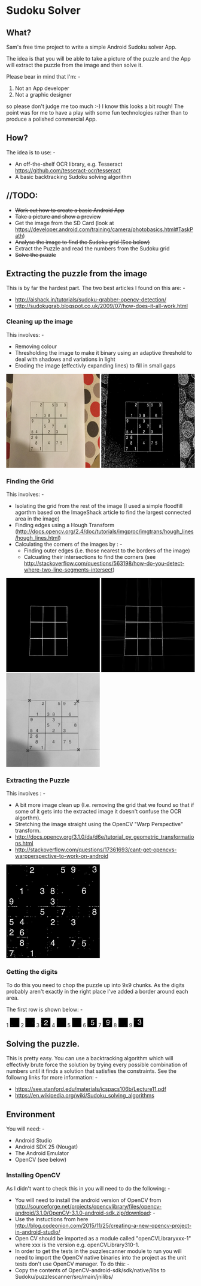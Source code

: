 # Sudoku Solver

## What?

Sam's free time project to write a simple Android Sudoku solver App.

The idea is that you will be able to take a picture of the puzzle and the App will extract the puzzle
from the image and then solve it.

Please bear in mind that I'm: -

1. Not an App developer
2. Not a graphic designer

so please don't judge me too much :-) I know this looks a bit rough! The point was for me to have a play with some fun technologies rather than to produce a polished commercial App.

## How?

The idea is to use: -
* An off-the-shelf OCR library, e.g. Tesseract https://github.com/tesseract-ocr/tesseract
* A basic backtracking Sudoku solving algorithm

## //TODO:

* ~~Work out how to create a basic Android App~~
* ~~Take a picture and show a preview~~
* Get the image from the SD Card (look at https://developer.android.com/training/camera/photobasics.html#TaskPath)
* ~~Analyse the image to find the Sudoku grid (See below)~~
* Extract the Puzzle and read the numbers from the Sudoku grid
* ~~Solve the puzzle~~

## Extracting the puzzle from the image

This is by far the hardest part. The two best articles I found on this are: -

* http://aishack.in/tutorials/sudoku-grabber-opencv-detection/
* http://sudokugrab.blogspot.co.uk/2009/07/how-does-it-all-work.html

### Cleaning up the image

This involves: -

* Removing colour
* Thresholding the image to make it binary using an adaptive threshold to deal with shadows and variations in light
* Eroding the image (effectivly expanding lines) to fill in small gaps

<img src="./docs/original.png" height="250" width="250" >
<img src="./docs/threshold.png" height="250" width="250" >

### Finding the Grid

This involves: -

* Isolating the grid from the rest of the image (I used a simple floodfill agorthm based on the ImageShack article to find the largest connected area in the image)
* Finding edges using a Hough Transform (http://docs.opencv.org/2.4/doc/tutorials/imgproc/imgtrans/hough_lines/hough_lines.html)
* Calculating the corners of the images by : -
  * Finding outer edges (i.e. those nearest to the borders of the image)
  * Calcuating their intersections to find the corners (see http://stackoverflow.com/questions/563198/how-do-you-detect-where-two-line-segments-intersect)

<img src="./docs/largestBlob.png" height="250" width="250" >
<img src="./docs/houghLines.png" height="250" width="250" >
<img src="./docs/outline.png" height="250" width="250" >

### Extracting the Puzzle

This involves : -

* A bit more image clean up (I.e. removing the grid that we found so that if some of it gets into the extracted image it
doesn't confuse the OCR algorthm).
* Stretching the image straight using the OpenCV "Warp Perspective" transform.
 * http://docs.opencv.org/3.1.0/da/d6e/tutorial_py_geometric_transformations.html
 * http://stackoverflow.com/questions/17361693/cant-get-opencvs-warpperspective-to-work-on-android

<img src="./docs/extracted.png" height="250" width="250" >

### Getting the digits

To do this you need to chop the puzzle up into 9x9 chunks. As the digits probably
aren't exactly in the right place I've added a border around each area.

The first row is shown below: -

1 <img src="./docs/digits/validPuzzle_getMatForPosition_CorrectMatReturnedy=0x=0.png" height="25" width="25">
2 <img src="./docs/digits/validPuzzle_getMatForPosition_CorrectMatReturnedy=0x=1.png" height="25" width="25" >
3 <img src="./docs/digits/validPuzzle_getMatForPosition_CorrectMatReturnedy=0x=2.png" height="25" width="25" >
4 <img src="./docs/digits/validPuzzle_getMatForPosition_CorrectMatReturnedy=0x=3.png" height="25" width="25" >
5 <img src="./docs/digits/validPuzzle_getMatForPosition_CorrectMatReturnedy=0x=4.png" height="25" width="25" >
6 <img src="./docs/digits/validPuzzle_getMatForPosition_CorrectMatReturnedy=0x=5.png" height="25" width="25" >
7 <img src="./docs/digits/validPuzzle_getMatForPosition_CorrectMatReturnedy=0x=6.png" height="25" width="25" >
8 <img src="./docs/digits/validPuzzle_getMatForPosition_CorrectMatReturnedy=0x=7.png" height="25" width="25" >
9 <img src="./docs/digits/validPuzzle_getMatForPosition_CorrectMatReturnedy=0x=8.png" height="25" width="25" >

## Solving the puzzle.

This is pretty easy. You can use a backtracking algorithm which
will effectivly brute force the solution by trying every possible combination
of numbers until it finds a solution that satisfies the constraints. See the
followng links for more information: -

* https://see.stanford.edu/materials/icspacs106b/Lecture11.pdf
* https://en.wikipedia.org/wiki/Sudoku_solving_algorithms


## Environment

You will need: -

* Android Studio
* Android SDK 25 (Nougat)
* The Android Emulator
* OpenCV (see below)

### Installing OpenCV

As I didn't want to check this in you will need to do the following: -

* You will need to install the android version of OpenCV
from http://sourceforge.net/projects/opencvlibrary/files/opencv-android/3.1.0/OpenCV-3.1.0-android-sdk.zip/download: -
 * Use the instuctions from here http://blog.codeonion.com/2015/11/25/creating-a-new-opencv-project-in-android-studio/
 * Open CV should be imported as a module called "openCVLibraryxxx-1" where xxx is the version e.g. openCVLibrary310-1.
* In order to get the tests in the puzzlescanner module to run you will need to import the OpenCV native binaries into the project
as the unit tests don't use OpenCV manager. To do this: -
 * Copy the contents of OpenCV-android-sdk/sdk/native/libs to Sudoku/puzzlescanner/src/main/jnilibs/
